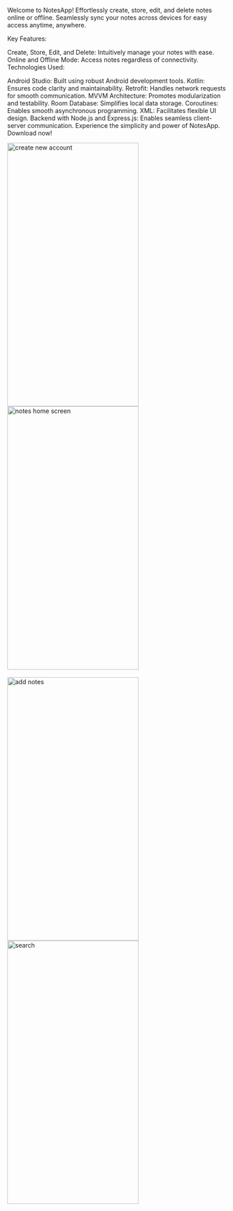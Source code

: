 Welcome to NotesApp! Effortlessly create, store, edit, and delete notes online or offline. Seamlessly sync your notes across devices for easy access anytime, anywhere.

Key Features:

Create, Store, Edit, and Delete: Intuitively manage your notes with ease.
Online and Offline Mode: Access notes regardless of connectivity.
Technologies Used:

Android Studio: Built using robust Android development tools.
Kotlin: Ensures code clarity and maintainability.
Retrofit: Handles network requests for smooth communication.
MVVM Architecture: Promotes modularization and testability.
Room Database: Simplifies local data storage.
Coroutines: Enables smooth asynchronous programming.
XML: Facilitates flexible UI design.
Backend with Node.js and Express.js: Enables seamless client-server communication.
Experience the simplicity and power of NotesApp. Download now!


<img src="https://github.com/sankalpsaxena04/NotesApp/assets/125281380/577cff4f-cbfb-4e30-aca3-0cbdfb95f054" width="300" height="600" alt="create new account">
<img src="https://github.com/sankalpsaxena04/NotesApp/assets/125281380/d65ef7f9-f46d-421f-831d-8fe1c34c2375" width="300" height="600" alt="notes home screen">
<br><br>
<img src="https://github.com/sankalpsaxena04/NotesApp/assets/125281380/18ca69a9-9e54-434e-a7aa-ee3e413ae82e" width="300" height="600" alt="add notes">
<img src="https://github.com/sankalpsaxena04/NotesApp/assets/125281380/396e0e9e-c504-4fde-9fb7-409ecb54f3be" width="300" height="600" alt="search">
